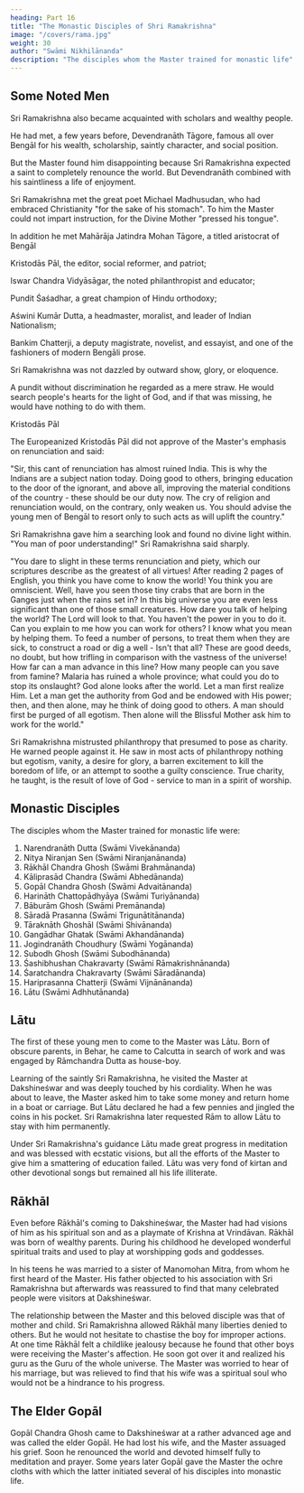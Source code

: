 ```yaml
---
heading: Part 16
title: "The Monastic Disciples of Shri Ramakrishna"
image: "/covers/rama.jpg"
weight: 30
author: "Swāmi Nikhilānanda"
description: "The disciples whom the Master trained for monastic life"
---
```



## Some Noted Men

Sri Ramakrishna also became acquainted with scholars and wealthy people. 

He had met, a few years before, Devendranāth Tāgore, famous all over Bengāl for his wealth, scholarship, saintly
character, and social position. 

But the Master found him disappointing because Sri Ramakrishna expected a saint to completely renounce the world. But Devendranāth combined with his saintliness a life of enjoyment.

Sri Ramakrishna met the great poet Michael Madhusudan, who had embraced Christianity "for the sake of his stomach". To
him the Master could not impart instruction, for the Divine Mother "pressed his tongue".

In addition he met Mahārāja Jatindra Mohan Tāgore, a titled aristocrat of Bengāl

Kristodās Pāl, the editor, social reformer, and patriot; 

Iswar Chandra Vidyāsāgar, the noted philanthropist and educator; 

Pundit Śaśadhar, a great champion of Hindu orthodoxy;

Aświni Kumār Dutta, a headmaster, moralist, and leader of Indian Nationalism;

Bankim Chatterji, a deputy magistrate, novelist, and essayist, and one of the fashioners of modern Bengāli prose.

Sri Ramakrishna was not dazzled by outward show, glory, or eloquence.

A pundit without discrimination he regarded as a mere straw. He would search people's hearts for the light of God, and if
that was missing, he would have nothing to do with them.

Kristodās Pāl

The Europeanized Kristodās Pāl did not approve of the Master's emphasis on renunciation and said: 

"Sir, this cant of renunciation has almost ruined India. This is why the Indians are a subject nation today. Doing good to others, bringing education to the door of the ignorant, and above all, improving the material conditions of the country - these should be our duty now. The cry of religion and renunciation would, on the contrary, only weaken us. You should advise the young men of Bengāl to resort only to such acts as will uplift the country." 

Sri Ramakrishna gave him a searching look and found no divine light within. "You man of poor understanding!"
Sri Ramakrishna said sharply. 

"You dare to slight in these terms renunciation and piety, which our scriptures describe as the greatest of all virtues! After reading 2 pages of English, you think you have come to know the world! You think you are omniscient. Well, have you seen those tiny crabs that are born in the Ganges just when the rains set in? In this big universe you are even less significant than one of those small creatures. How dare you talk of helping the world? The Lord will look to that. You haven't
the power in you to do it. Can you explain to me how you can work for others? I know what you mean by helping them. To feed a number of persons, to treat them when they are sick, to construct a road or dig a well - Isn't that all? These are good deeds, no doubt, but how trifling in comparison with the vastness of the universe! How far can a man advance in this line? How many people can you save from famine? Malaria has ruined a whole province; what could you do to stop its onslaught? God alone looks after the world. Let a man first realize Him. Let a man get the authority from God and be endowed with His power; then, and then alone, may he think of doing good to others. A man should first be purged of all egotism. Then alone will the Blissful Mother ask him to work for the world."

Sri Ramakrishna mistrusted philanthropy that presumed to pose as charity. He warned people against it. He saw in most acts of philanthropy nothing but egotism, vanity, a desire for glory, a barren excitement to kill the boredom of life, or an attempt to soothe a guilty conscience. True charity, he taught, is the result of love of God - service to man in a spirit of worship.


## Monastic Disciples

The disciples whom the Master trained for monastic life were:

1. Narendranāth Dutta (Swāmi Vivekānanda)
2. Nitya Niranjan Sen (Swāmi Niranjanānanda)
3. Rākhāl Chandra Ghosh (Swāmi Brahmānanda)
4. Kāliprasād Chandra (Swāmi Abhedānanda)
5. Gopāl Chandra Ghosh (Swāmi Advaitānanda)
6. Harināth Chattopādhyāya (Swāmi Turiyānanda)
7. Bāburām Ghosh (Swāmi Premānanda)
8. Sāradā Prasanna (Swāmi Trigunātitānanda)
9. Tāraknāth Ghoshāl (Swāmi Shivānanda)
10. Gangādhar Ghatak (Swāmi Akhandānanda)
11. Jogindranāth Choudhury (Swāmi Yogānanda)
12. Subodh Ghosh (Swāmi Subodhānanda)
13. Śashibhushan Chakravarty (Swāmi Rāmakrishnānanda)
14. Śaratchandra Chakravarty (Swāmi Sāradānanda)
15. Hariprasanna Chatterji (Swāmi Vijnānānanda)
16. Lātu (Swāmi Adhhutānanda)


## Lātu

The first of these young men to come to the Master was Lātu. Born of obscure parents, in Behar, he came to Calcutta in search of work and was engaged by Rāmchandra Dutta as house-boy.

Learning of the saintly Sri Ramakrishna, he visited the Master at Dakshineśwar and was deeply touched by his cordiality. When he was about to leave, the Master asked him to take some money and return home in a boat or carriage. But Lātu
declared he had a few pennies and jingled the coins in his pocket. Sri Ramakrishna later
requested Rām to allow Lātu to stay with him permanently.

Under Sri Ramakrishna's guidance Lātu made great progress in meditation and was blessed with ecstatic visions,
but all the efforts of the Master to give him a smattering of education failed. Lātu was
very fond of kirtan and other devotional songs but remained all his life illiterate.

## Rākhāl

Even before Rākhāl's coming to Dakshineśwar, the Master had had visions of him as his spiritual son and as a playmate of Krishna at Vrindāvan. Rākhāl was born of wealthy parents. During his childhood he developed wonderful spiritual traits and used to play at worshipping gods and goddesses. 

In his teens he was married to a sister of Manomohan Mitra, from whom he first heard of the Master. His father objected to his association with Sri Ramakrishna but afterwards was reassured to find that many celebrated people were
visitors at Dakshineśwar.

The relationship between the Master and this beloved disciple was that of mother and child. Sri Ramakrishna allowed Rākhāl many liberties denied to others. But he would not hesitate to chastise the boy for improper actions. At one time
Rākhāl felt a childlike jealousy because he found that other boys were receiving the Master's affection. He soon got over it and realized his guru as the Guru of the whole universe. The Master was worried to hear of his marriage, but was relieved to find that his wife was a spiritual soul who would not be a hindrance to his progress.

## The Elder Gopāl

Gopāl Chandra Ghosh came to Dakshineśwar at a rather advanced age and was called the elder Gopāl. He had lost his wife, and the Master assuaged his grief. Soon he renounced the world and devoted himself fully to meditation and prayer. Some years
later Gopāl gave the Master the ochre cloths with which the latter initiated several of his disciples into monastic life.

